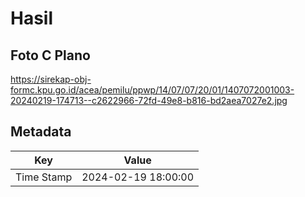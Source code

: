 # Hasil

## Foto C Plano

https://sirekap-obj-formc.kpu.go.id/acea/pemilu/ppwp/14/07/07/20/01/1407072001003-20240219-174713--c2622966-72fd-49e8-b816-bd2aea7027e2.jpg


## Metadata

| Key        | Value               |
| ---------- | ------------------- |
| Time Stamp | 2024-02-19 18:00:00 |




